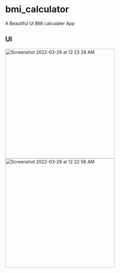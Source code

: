 # bmi_calculator

A Beautiful UI BMi calculater App

## UI


<img width="346" alt="Screenshot 2022-03-29 at 12 23 28 AM" src="https://user-images.githubusercontent.com/93920274/160467469-3c72caa2-bcc6-4978-8bf8-14f07ad37d43.png">
<img width="345" alt="Screenshot 2022-03-29 at 12 22 58 AM" src="https://user-images.githubusercontent.com/93920274/160467480-12575080-e3f8-498f-8928-22e8844a5b28.png">
